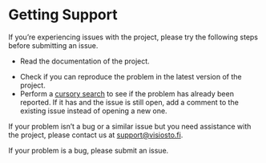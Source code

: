 # Getting Support

If you’re experiencing issues with the project, please try the following steps before submitting an issue.

- Read the documentation of the project.
<!-- TODO There is no FAQ- Check [the FAQ](#) for a list of common questions and problems. -->
- Check if you can reproduce the problem in the latest version of the project.
- Perform a [cursory search](https://github.com/issues?q=is%3Aissue+user%3Aanttikivi) to see if the problem has already been reported. If it has and the issue is still open, add a comment to the existing issue instead of opening a new one.

If your problem isn’t a bug or a similar issue but you need assistance with the project, please contact us at support@visiosto.fi.

If your problem is a bug, please submit an issue.
